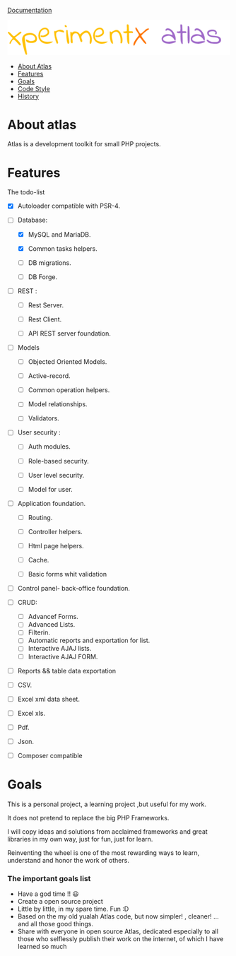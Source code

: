 [Documentation](README.md) 

![xperimentx atlas](images/atlas.png) 

* [About Atlas](#about-atlas)
* [Features](#features)
* [Goals](#goals)
* [Code Style](Code-style.md)
* [History](History.md)

# About atlas

Atlas is a development toolkit for small PHP projects.

# Features

The todo-list

- [x] Autoloader compatible with PSR-4.

- [ ] Database:
  - [x] MySQL and MariaDB.
  - [x] Common tasks helpers.
  - [ ] DB migrations.
  - [ ] DB Forge.


 - [ ] REST :
   - [ ] Rest Server.
   - [ ] Rest Client.
   - [ ] API REST server foundation.

  
- [ ] Models
  - [ ] Objected Oriented Models.
  - [ ] Active-record.
  - [ ] Common operation helpers.
  - [ ] Model relationships.
  - [ ] Validators.
 

- [ ] User security :
  - [ ] Auth modules.
  - [ ] Role-based security.
  - [ ] User level security.
  - [ ] Model for user.



- [ ] Application foundation.
  - [ ] Routing.
  - [ ] Controller helpers.
  - [ ] Html page helpers.
  - [ ] Cache.
  - [ ] Basic forms whit validation



- [ ] Control panel- back-office  foundation.

- [ ] CRUD:
  - [ ] Advancef Forms.
  - [ ] Advanced Lists.
  - [ ] Filterin.
  - [ ] Automatic reports and exportation for list.
  - [ ] Interactive  AJAJ lists.
  - [ ] Interactive  AJAJ FORM.

 - [ ] Reports && table data exportation
  - [ ] CSV.
  - [ ] Excel xml data sheet.
  - [ ] Excel xls.
  - [ ] Pdf.
  - [ ] Json.


 - [ ] Composer compatible




# Goals

This is a personal project, a learning project ,but useful for my work.

It does not pretend to replace the big PHP Frameworks. 

I will copy ideas and solutions from  acclaimed frameworks and great libraries in my own way, just for fun, just for learn.

Reinventing the wheel is one of the most rewarding ways to learn, understand and honor the work of others.


### The important goals list

* Have a god time !!  :smiley:
* Create a open source project
* Little by little, in my spare time. Fun :D
* Based on the my old yualah Atlas code, but now simpler! , cleaner! ... and all those good things.
* Share with everyone in open source Atlas, dedicated especially to all those who selflessly publish their work on the internet, of which I have learned so much





